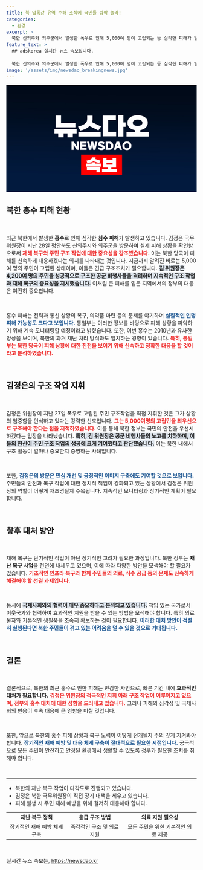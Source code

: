 ```yaml
---
title: 북 압록강 유역 수해 소식에 국민들 깜짝 놀라!
categories:
  - 환경
excerpt: >
  북한 신의주와 의주군에서 발생한 폭우로 인해 5,000여 명이 고립되는 등 심각한 피해가 발생했습니다. 김정은 위원장은 직접 구조작업을 지휘하며 피해 복구에 총력을 다할 것을 지시했습니다.
feature_text: >
  ## adskorea 실시간 뉴스 속보입니다.

  북한 신의주와 의주군에서 발생한 폭우로 인해 5,000여 명이 고립되는 등 심각한 피해가 발생했습니다. 김정은 위원장은 직접 구조작업을 지휘하며 피해 복구에 총력을 다할 것을 지시했습니다.
image: '/assets/img/newsdao_breakingnews.jpg'
---
```


<p><img src="/assets/img/newsdao_breakingnews.jpg" alt="adskorea 속보" /></p>

<h2 data-ke-size="size26">북한 홍수 피해 현황</h2>

<p data-ke-size="size16">&nbsp;</p>

<p>최근 북한에서 발생한 <b>홍수</b>로 인해 심각한 <b>침수 피해</b>가 발생하고 있습니다. 김정은 국무위원장이 지난 28일 평안북도 신의주시와 의주군을 방문하여 실제 피해 상황을 확인함으로써 <b><span style="color: #ee2323;">재해 복구와 주민 구조 작업에 대한 중요성을 강조했습니다.</span></b> 이는 북한 당국이 피해를 신속하게 대응하겠다는 의지를 나타내는 것입니다. 지금까지 알려진 바로는 5,000여 명의 주민이 고립된 상태이며, 이들은 긴급 구조조치가 필요합니다. <b><span style="background-color: #21538527;">김 위원장은 4,200여 명의 주민을 성공적으로 구조한 공군 비행사들을 격려하며 지속적인 구조 작업과 재해 복구의 중요성을 지시했습니다.</span></b> 이처럼 큰 피해를 입은 지역에서의 정부의 대응은 여전히 중요합니다. </p>

<p data-ke-size="size16">&nbsp;</p>

<p>홍수 피해는 전력과 통신 상황의 복구, 의약품 마련 등의 문제를 야기하며 <b><span style="color: #1a5490;">실질적인 인명 피해 가능성도 크다고 보입니다.</span></b> 통일부는 이러한 정보를 바탕으로 피해 상황을 파악하기 위해 계속 모니터링할 예정이라고 밝혔습니다. 또한, 이번 홍수는 2010년과 유사한 양상을 보이며, 북한의 과거 재난 처리 방식과도 일치하는 경향이 있습니다. <b><span style="color: #ee2323;">특히, 통일부는 북한 당국이 피해 상황에 대한 진전을 보이기 위해 신속하고 정확한 대응을 할 것이라고 분석하였습니다.</span></b> </p>

<p data-ke-size="size16">&nbsp;</p>

<h2 data-ke-size="size26">김정은의 구조 작업 지휘</h2>

<p data-ke-size="size16">&nbsp;</p>

<p>김정은 위원장이 지난 27일 폭우로 고립된 주민 구조작업을 직접 지휘한 것은 그가 상황의 엄중함을 인식하고 있다는 강력한 신호입니다. <b><span style="color: #ee2323;">그는 5,000여명의 고립민을 최우선으로 구조해야 한다는 점을 지적하였습니다.</span></b> 이를 통해 북한 정부는 국민의 안전을 우선시하겠다는 입장을 나타냈습니다. <b><span style="background-color: #21538527;">특히, 김 위원장은 공군 비행사들의 노고를 치하하며, 이들의 헌신이 주민 구조 작업의 성공에 크게 기여했다고 판단했습니다.</span></b> 이는 북한 내에서 구조 활동이 얼마나 중요한지 증명하는 사례입니다. </p>

<p data-ke-size="size16">&nbsp;</p>

<p>또한, <b><span style="color: #1a5490;">김정은의 방문은 민심 개선 및 긍정적인 이미지 구축에도 기여할 것으로 보입니다.</span></b> 주민들의 안전과 복구 작업에 대한 정치적 책임이 강화되고 있는 상황에서 김정은 위원장의 역할이 어떻게 재조명될지 주목됩니다. 지속적인 모니터링과 장기적인 계획이 필요합니다. </p>

<p data-ke-size="size16">&nbsp;</p>

<h2 data-ke-size="size26">향후 대처 방안</h2>

<p data-ke-size="size16">&nbsp;</p>

<p>재해 복구는 단기적인 작업이 아닌 장기적인 고려가 필요한 과정입니다. 북한 정부는 <b>재난 복구 사업</b>을 전면에 내세우고 있으며, 이에 따라 다양한 방안을 모색해야 할 필요가 있습니다. <b><span style="color: #ee2323;">기초적인 인프라 복구와 함께 주민들의 의료, 식수 공급 등의 문제도 신속하게 해결해야 할 선결 과제입니다.</span></b> </p>

<p data-ke-size="size16">&nbsp;</p>

<p>동시에 <b><span style="background-color: #21538527;">국제사회와의 협력이 매우 중요하다고 분석되고 있습니다.</span></b> 책임 있는 국가로서 이웃국가와 협력하여 효과적인 지원을 받을 수 있는 방법을 모색해야 합니다. 특히 의료 물자와 기본적인 생필품을 조속히 확보하는 것이 필요합니다. <b><span style="color: #1a5490;">이러한 대처 방안이 적절히 실행된다면 북한 주민들이 겪고 있는 어려움을 덜 수 있을 것으로 기대됩니다.</span></b> </p>

<p data-ke-size="size16">&nbsp;</p>

<h2 data-ke-size="size26">결론</h2>

<p data-ke-size="size16">&nbsp;</p>

<p>결론적으로, 북한의 최근 홍수로 인한 피해는 민감한 사안으로, 빠른 기간 내에 <b>효과적인 대처가 필요합니다.</b> <b><span style="color: #ee2323;">김정은 위원장의 적극적인 지휘 아래 구조 작업이 이루어지고 있으며, 정부의 홍수 대처에 대한 성향을 드러내고 있습니다.</span></b> 그러나 피해의 심각성 및 국제사회의 반응이 후속 대응에 큰 영향을 미칠 것입니다. </p>

<p data-ke-size="size16">&nbsp;</p>

<p>또한, 앞으로 북한의 홍수 피해 상황과 복구 노력이 어떻게 전개될지 주의 깊게 지켜봐야 합니다. <b><span style="color: #1a5490;">장기적인 재해 예방 및 대응 체계 구축이 절대적으로 필요한 시점입니다.</span></b> 궁극적으로 모든 주민이 안전하고 안정된 환경에서 생활할 수 있도록 정부가 필요한 조치를 취해야 합니다. </p>

<p data-ke-size="size16">&nbsp;</p>

<hr>

<ul>
<li>북한의 재난 복구 작업이 다각도로 진행되고 있습니다.</li>
<li>김정은 북한 국무위원장이 직접 장기 대책을 세우고 있습니다.</li>
<li>피해 발생 시 주민 재해 예방을 위해 철저히 대응해야 합니다.</li>
</ul>

<table style="width: 100%; border-collapse: collapse;">
<tr>
<td style="text-align: center; height: 17px;"><b>재난 복구 정책</b></td>
<td style="text-align: center; height: 17px;"><b>응급 구조 방법</b></td>
<td style="text-align: center; height: 17px;"><b>의료 지원 필요성</b></td>
</tr>
<tr>
<td style="text-align: center; height: 17px;">장기적인 재해 예방 체계 구축</td>
<td style="text-align: center; height: 17px;">즉각적인 구조 및 의료 지원</td>
<td style="text-align: center; height: 17px;">모든 주민을 위한 기본적인 의료 제공</td>
</tr>
</table> 

<p data-ke-size="size16">&nbsp;</p>
실시간 뉴스 속보는, <a href="https://newsdao.kr" rel="dofollow">https://newsdao.kr</a>


